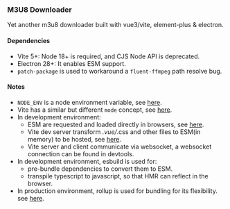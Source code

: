 ### M3U8 Downloader
Yet another m3u8 downloader built with vue3/vite, element-plus & electron.

#### Dependencies
- Vite 5+: Node 18+ is required, and CJS Node API is deprecated.
- Electron 28+: It enables ESM support.
- `patch-package` is used to workaround a `fluent-ffmpeg` path resolve bug.

#### Notes
- `NODE_ENV` is a node environment variable, see [here](https://nodejs.org/en/learn/getting-started/nodejs-the-difference-between-development-and-production).
- Vite has a similar but different `mode` concept, see [here](https://vitejs.dev/guide/env-and-mode.html#node-env-and-modes).
- In development environment:
  - ESM are requested and loaded directly in browsers, see [here](https://vitejs.dev/guide/features).
  - Vite dev server transform *.vue/*.css and other files to ESM(in memory) to be hosted, see [here](https://github.com/vitejs/vite/blob/main/packages/vite/src/node/server/middlewares/transform.ts).
  - Vite server and client communicate via websocket, a websocket connection can be found in devtools.
- In development environment, esbuild is used for:
  - pre-bundle dependencies to convert them to ESM.
  - transpile typescript to javascript, so that HMR can reflect in the browser.
- In production environment, rollup is used for bundling for its flexibility. see [here](https://vitejs.dev/guide/why.html#why-not-bundle-with-esbuild).
